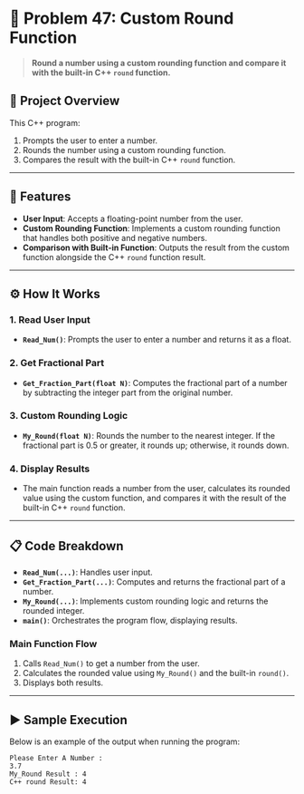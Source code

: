# 🔢 Problem 47: Custom Round Function 

> **Round a number using a custom rounding function and compare it with the built-in C++ `round` function.**

## 📘 Project Overview
This C++ program:
1. Prompts the user to enter a number.
2. Rounds the number using a custom rounding function.
3. Compares the result with the built-in C++ `round` function.

---

## 🌟 Features
- **User Input**: Accepts a floating-point number from the user.
- **Custom Rounding Function**: Implements a custom rounding function that handles both positive and negative numbers.
- **Comparison with Built-in Function**: Outputs the result from the custom function alongside the C++ `round` function result.

---

## ⚙️ How It Works
### 1. Read User Input
- **`Read_Num()`**: Prompts the user to enter a number and returns it as a float.

### 2. Get Fractional Part
- **`Get_Fraction_Part(float N)`**: Computes the fractional part of a number by subtracting the integer part from the original number.

### 3. Custom Rounding Logic
- **`My_Round(float N)`**: Rounds the number to the nearest integer. If the fractional part is 0.5 or greater, it rounds up; otherwise, it rounds down.

### 4. Display Results
- The main function reads a number from the user, calculates its rounded value using the custom function, and compares it with the result of the built-in C++ `round` function.

---

## 📋 Code Breakdown
- **`Read_Num(...)`**: Handles user input.
- **`Get_Fraction_Part(...)`**: Computes and returns the fractional part of a number.
- **`My_Round(...)`**: Implements custom rounding logic and returns the rounded integer.
- **`main()`**: Orchestrates the program flow, displaying results.

### Main Function Flow
1. Calls `Read_Num()` to get a number from the user.
2. Calculates the rounded value using `My_Round()` and the built-in `round()`.
3. Displays both results.

---

## ▶️ Sample Execution
Below is an example of the output when running the program:

```plaintext
Please Enter A Number : 
3.7
My_Round Result : 4
C++ round Result: 4
